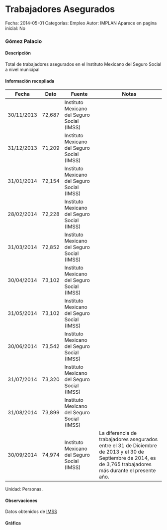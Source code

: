 Trabajadores Asegurados
=====

Fecha: 2014-05-01
Categorías: Empleo
Autor: IMPLAN
Aparece en pagina inicial: No

### Gómez Palacio

#### Descripción

Total de trabajadores asegurados en el Instituto Mexicano del Seguro Social a nivel municipal

<!-- break -->

#### Información recopilada

<table class="table table-hover table-bordered matriz">
  <thead>
    <tr><th>Fecha</th><th>Dato</th><th>Fuente</th><th>Notas</th></tr>
  </thead>
  <tbody>
    <tr><td class="centrado">30/11/2013</td><td class="derecha">72,687</td><td>Instituto Mexicano del Seguro Social (IMSS)</td><td></td></tr>
    <tr><td class="centrado">31/12/2013</td><td class="derecha">71,209</td><td>Instituto Mexicano del Seguro Social (IMSS)</td><td></td></tr>
    <tr><td class="centrado">31/01/2014</td><td class="derecha">72,154</td><td>Instituto Mexicano del Seguro Social (IMSS)</td><td></td></tr>
    <tr><td class="centrado">28/02/2014</td><td class="derecha">72,228</td><td>Instituto Mexicano del Seguro Social (IMSS)</td><td></td></tr>
    <tr><td class="centrado">31/03/2014</td><td class="derecha">72,852</td><td>Instituto Mexicano del Seguro Social (IMSS)</td><td></td></tr>
    <tr><td class="centrado">30/04/2014</td><td class="derecha">73,102</td><td>Instituto Mexicano del Seguro Social (IMSS)</td><td></td></tr>
    <tr><td class="centrado">31/05/2014</td><td class="derecha">73,102</td><td>Instituto Mexicano del Seguro Social (IMSS)</td><td></td></tr>
    <tr><td class="centrado">30/06/2014</td><td class="derecha">73,542</td><td>Instituto Mexicano del Seguro Social (IMSS)</td><td></td></tr>
    <tr><td class="centrado">31/07/2014</td><td class="derecha">73,320</td><td>Instituto Mexicano del Seguro Social (IMSS)</td><td></td></tr>
    <tr><td class="centrado">31/08/2014</td><td class="derecha">73,899</td><td>Instituto Mexicano del Seguro Social (IMSS)</td><td></td></tr>
    <tr><td class="centrado">30/09/2014</td><td class="derecha">74,974</td><td>Instituto Mexicano del Seguro Social (IMSS)</td><td>La diferencia de trabajadores asegurados entre el 31 de Diciembre de 2013 y el 30 de Septiembre de 2014, es de 3,765 trabajadores más durante el presente año.</td></tr>
  </tbody>
</table>

Unidad: Personas.

#### Observaciones

Datos obtenidos de [IMSS](http://datos.imss.gob.mx/dataset)

#### Gráfica

<div id="graficaDatos" class="grafica"></div>
<script>
  // Gráfica
  if (typeof vargraficaDatos === 'undefined') {
    vargraficaDatos = Morris.Line({
      element: 'graficaDatos',
      data: [{ fecha: '2013-11-30', dato: 72687 },{ fecha: '2013-12-31', dato: 71209 },{ fecha: '2014-01-31', dato: 72154 },{ fecha: '2014-02-28', dato: 72228 },{ fecha: '2014-03-31', dato: 72852 },{ fecha: '2014-04-30', dato: 73102 },{ fecha: '2014-05-31', dato: 73102 },{ fecha: '2014-06-30', dato: 73542 },{ fecha: '2014-07-31', dato: 73320 },{ fecha: '2014-08-31', dato: 73899 },{ fecha: '2014-09-30', dato: 74974 }],
      xkey: 'fecha',
      ykeys: ['dato'],
      labels: ['Dato'],
      lineColors: ['#FF5B02'],
      xLabelFormat: function(d) { return d.getDate()+'/'+(d.getMonth()+1)+'/'+d.getFullYear(); },
      dateFormat: function(ts) { var d = new Date(ts); return d.getDate() + '/' + (d.getMonth() + 1) + '/' + d.getFullYear(); }
    });
  }
</script>
